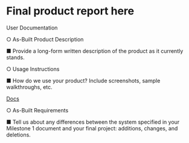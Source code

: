 # Final product report here

User Documentation

○ As-Built Product Description

■ Provide a long-form written description of the product as it currently stands.

○ Usage Instructions

■ How do we use your product? Include screenshots, sample walkthroughs, etc.

[Docs](group2/README.md)

○ As-Built Requirements

■ Tell us about any differences between the system specified in your Milestone 1 document and your final project: additions, changes, and deletions.
